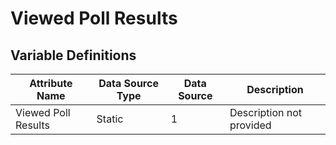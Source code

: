 # Viewed Poll Results

### 

## Variable Definitions

| Attribute Name|Data Source Type|Data Source|Description|
| --- | --- | --- | --- |
|Viewed Poll Results|Static|1|Description not provided|



